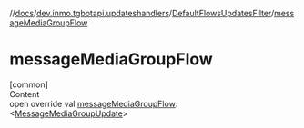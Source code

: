 //[docs](../../../index.md)/[dev.inmo.tgbotapi.updateshandlers](../index.md)/[DefaultFlowsUpdatesFilter](index.md)/[messageMediaGroupFlow](message-media-group-flow.md)



# messageMediaGroupFlow  
[common]  
Content  
open override val [messageMediaGroupFlow](message-media-group-flow.md): <[MessageMediaGroupUpdate](../../dev.inmo.tgbotapi.types.update.MediaGroupUpdates/-message-media-group-update/index.md)>  




